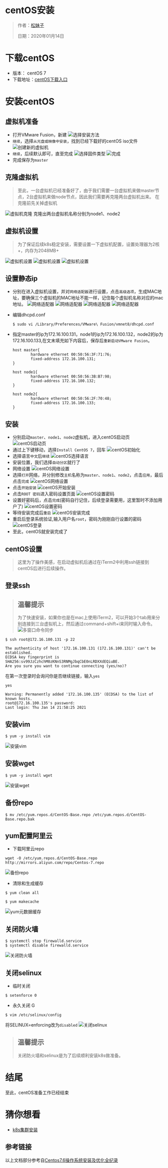 # centOS安装

> 作者：[松妹子](https://github.com/anqiansong)
>
> 日期：2020年01月14日

# 下载centOS

* 版本： centOS 7
* 下载地址：[centOS下载入口](https://www.centos.org/download/)

# 安装centOS

## 虚拟机准备

* 打开VMware Fusion，新建
  ![选择安装方法](../../resource/centos_01.png)
* `继续`，选择`从光盘或映像中安装`，找到已经下载好的centOS iso文件
  ![创建新的虚拟机](../../resource/centos_02.png)
* `继续`，后续默认即可，直至完成
  ![选择固件类型](../../resource/centos_03.png)
  ![完成](../../resource/centos_04.png)
* 完成保存为`master`

  
## 克隆虚拟机
> 至此，一台虚拟机已经准备好了，由于我们需要一台虚拟机来做master节点，2台虚拟机来做node节点，因此我们需要再克隆两台虚拟机出来。
> 在克隆前先关掉虚拟机

![虚拟机克隆](../../resource/vm_clone.png)
克隆出两台虚拟机名称分别为node1、node2

## 虚拟机设置

> 为了保证后续k8s稳定安装，需要设置一下虚拟机配置，设置处理器为2核+，内存为2048MB+

![虚拟机设置](../../resource/vm_setting.png)
![虚拟机设置](../../resource/vm_cpu.png)
![虚拟机设置](../../resource/vm_cpu_mem.png)

## 设置静态ip
* 分别在进入虚拟机设置，并对`网络适配器`进行设置，点击`高级选项`，生成MAC地址，要确保三个虚拟机的MAC地址不能一样，记住每个虚拟机名称对应的mac地址。
  ![网络适配器](../../resource/vm_net.png)
  ![网络适配器](../../resource/vm_mac.png)
  ![网络适配器](../../resource/vm_mac2.png)
  ![网络适配器](../../resource/vm_mac3.png)

* 编辑dhcpd.conf
  ``` shell
  $ sudo vi /Library/Preferences/VMware\ Fusion/vmnet8/dhcpd.conf
  ```
* 指定master的ip为172.16.100.131，node1的ip为172.16.100.132，node2的ip为172.16.100.133,在文末填充如下内容后，保存后`重新启动VMware Fusion`。
  ``` text
  host master{
          hardware ethernet 00:50:56:3F:71:76;
          fixed-address 172.16.100.131;
  }
  
  host node1{
          hardware ethernet 00:50:56:3B:B7:98;
          fixed-address 172.16.100.132;
  }
  
  host node2{
          hardware ethernet 00:50:56:2F:70:48;
          fixed-address 172.16.100.133;
  }
  ```
  
## 安装

* 分别启动`master`、`node1`、`node2`虚拟机，进入centOS启动页
  ![centOS启动页](../../resource/centos_home.png)
* 通过上下键移动，选择`Install CentOS 7`，回车
  ![centOS初始化](../../resource/centos_init.png)
* 选择语言`中文`后`继续`
  ![centOS选择语言](../../resource/centos_language.png)
* 安装位置，我们选择`自动分区`就行了
* 网络设置
  ![centOS网络设置](../../resource/centos_network.png)
* 选择`打开`网络，并分别修改`主机`名称为`master`、`node1`、`node2`，点击`应用`，最后点击`完成`
  ![centOS网络设置](../../resource/centos_network_on.png)
* 点击`开始安装`
  ![centOS开始安装](../../resource/centos_install_start.png)
* 点击`ROOT 密码`进入密码设置页面
  ![centOS设置密码](../../resource/centos_set_password.png)
* 设置好密码后，点击`完成`(密码自行记住，后续登录需要用，这里暂时不添加用户了)
  ![centOS设置密码](../../resource/centos_password.png)
* 等待安装完成后`重启`
  ![centOS安装完成](../../resource/centos_installed.png)
* 重启后登录系统验证,输入用户名`root`，密码为刚刚自行设置的密码
  ![centOS登录](../../resource/centos_login.png)
* 至此，centOS就安装完成了

## centOS设置

> 这里为了操作美感，在启动虚拟机后通过在iTerm2中利用ssh链接到centOS后进行后续操作。

## 登录ssh
> ## 温馨提示
> 为了快速安装，如果你也是在mac上使用iTerm2，可以开始3个tab用来分别连接到三台虚拟机上，然后通过command+shift+i来同时输入命令。
![多窗口命令同步](../../resource/muti_tab.png)

``` shell
$ ssh root@172.16.100.131 -p 22
```

``` text
The authenticity of host '172.16.100.131 (172.16.100.131)' can't be established.
ECDSA key fingerprint is SHA256:sv99JzCzhchM0zKNnS3RNMgJbqCbE0nLRDXXdEQiuBE.
Are you sure you want to continue connecting (yes/no)? 
```

在第一次登录时会询问你是否继续链接，输入`yes`

``` text
yes
```

``` text
Warning: Permanently added '172.16.100.135' (ECDSA) to the list of known hosts.
root@172.16.100.135's password:
Last login: Thu Jan 14 21:58:25 2021
```

## 安装vim
``` shell
$ yum -y install vim
```
![安装vim](../../resource/install_vim.png)

## 安装wget

``` shell
$ yum -y install wget
```

![安装wget](../../resource/wget_install.png)

## 备份repo

``` shell
$ mv /etc/yum.repos.d/CentOS-Base.repo /etc/yum.repos.d/CentOS-Base.repo.bak
```

## yum配置阿里云

* 下载阿里云repo

``` shell
wget -O /etc/yum.repos.d/CentOS-Base.repo http://mirrors.aliyun.com/repo/Centos-7.repo
```
![备份repo](../../resource/backup_repo.png)

* 清除和生成缓存

``` shell
$ yum clean all
```

``` shell
$ yum makecache
```
![yum元数据缓存](../../resource/yum_makecache.png)

## 关闭防火墙

``` shell
$ systemctl stop firewalld.service
$ systemctl disable firewalld.service
```
![关闭防火墙](../../resource/firewalld.png)

## 关闭selinux

* 临时关闭

``` shell
$ setenforce 0
```

* 永久关闭
G
``` shell
$ vim /etc/selinux/config
```

将SELINUX=enforcing改为`disabled`
![关闭selinux](../../resource/selinux_disabled.png)

> ## 温馨提示
> 关闭防火墙和selinux是为了后续顺利安装k8s做准备。

# 结尾
至此，centOS准备工作已经结束

# 猜你想看
* [k8s集群安装](./k8s_install.md)

## 参考链接

以上文档部分参考自[Centos7.6操作系统安装及优化全纪录](https://blog.51cto.com/3241766/2398136)

